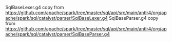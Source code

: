 
SqlBaseLexer.g4  copy from  https://github.com/apache/spark/tree/master/sql/api/src/main/antlr4/org/apache/spark/sql/catalyst/parser/SqlBaseLexer.g4
SqlBaseParser.g4 copy from  https://github.com/apache/spark/tree/master/sql/api/src/main/antlr4/org/apache/spark/sql/catalyst/parser/SqlBaseParser.g4
